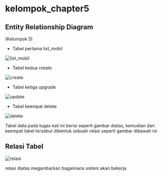 # kelompok_chapter5

## Entity Relationship Diagram
(Kelompok 5) <br/>
- Tabel pertama list_mobil <br/>

![list_mobil](https://user-images.githubusercontent.com/55015792/194562584-5c55e3d3-66d5-44d1-8c2a-312c41584386.png)

- Tabel kedua create <br/>

![create](https://user-images.githubusercontent.com/55015792/194565435-04c0147e-9a18-4c5c-bb9a-4ea1549f7b18.png)

- Tabel ketiga upgrade <br/>

![update](https://user-images.githubusercontent.com/55015792/194565977-7d3fae5d-60d2-4ba0-b9ac-62ac70e29c8b.png)

- Tabel keempat delete <br/>

![delete](https://user-images.githubusercontent.com/55015792/194566237-a1668682-3c8f-4b74-8a74-76e3157ca3b4.png)

Tabel data pada tugas kali ini berisi seperti gambar diatas, kemudian dari keempat tabel tersebut dibentuk sebuah relasi seperti gambar dibawah ini <br/>

## Relasi Tabel
![relasi](https://user-images.githubusercontent.com/55015792/194566716-f7892e14-bba1-40b8-a2b8-403c9932aeda.png)

relasi diatas megambarkan bagaimana sistem akan bekerja
